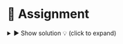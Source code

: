 # 📝 Assignment 



<details> 
<summary> ▶️ Show solution 💡 (click to expand) </summary>

```sql
SELECT COUNT(*) AS no_of_total_orders
FROM uptown_nasi_lemak.sales;
```

✅ Expected result: 36

</details>